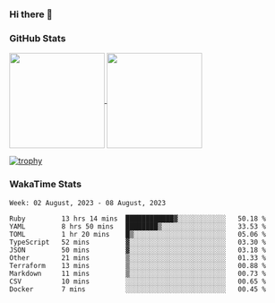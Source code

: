 ### Hi there 👋

### GitHub Stats

<a href="https://github.com/anuraghazra/github-readme-stats">
  <img align="center" height="170px" src="https://github-readme-stats.vercel.app/api/top-langs/?username=tksfjt1024&layout=compact&count_private=true&show_icons=true&show_icons=true&theme=graywhite" />
</a>
<a href="https://github.com/anuraghazra/github-readme-stats">
  <img align="center" height="170px" src="https://github-readme-stats.vercel.app/api?username=tksfjt1024&count_private=true&show_icons=true&show_icons=true&theme=graywhite" />
</a>

[![trophy](https://github-profile-trophy.vercel.app/?username=tksfjt1024)](https://github.com/ryo-ma/github-profile-trophy)

### WakaTime Stats

<!--START_SECTION:waka-->
```text
Week: 02 August, 2023 - 08 August, 2023

Ruby         13 hrs 14 mins  ████████████▓░░░░░░░░░░░░   50.18 % 
YAML         8 hrs 50 mins   ████████▒░░░░░░░░░░░░░░░░   33.53 % 
TOML         1 hr 20 mins    █▒░░░░░░░░░░░░░░░░░░░░░░░   05.06 % 
TypeScript   52 mins         ▓░░░░░░░░░░░░░░░░░░░░░░░░   03.30 % 
JSON         50 mins         ▓░░░░░░░░░░░░░░░░░░░░░░░░   03.18 % 
Other        21 mins         ▒░░░░░░░░░░░░░░░░░░░░░░░░   01.33 % 
Terraform    13 mins         ▒░░░░░░░░░░░░░░░░░░░░░░░░   00.88 % 
Markdown     11 mins         ▒░░░░░░░░░░░░░░░░░░░░░░░░   00.73 % 
CSV          10 mins         ░░░░░░░░░░░░░░░░░░░░░░░░░   00.65 % 
Docker       7 mins          ░░░░░░░░░░░░░░░░░░░░░░░░░   00.45 % 
```
<!--END_SECTION:waka-->
